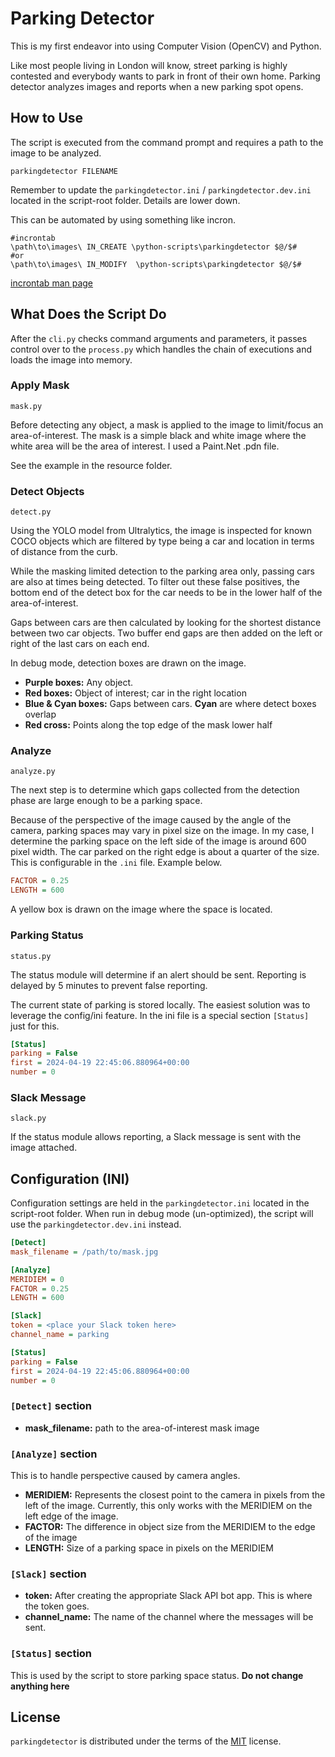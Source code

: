 # Parking Detector

This is my first endeavor into using Computer Vision (OpenCV) and Python.

Like most people living in London will know, street parking is highly contested and everybody wants to park in front of their own home. Parking detector analyzes images and reports when a new parking spot opens.

## How to Use

The script is executed from the command prompt and requires a path to the image to be analyzed.

```cli
parkingdetector FILENAME
```

Remember to update the `parkingdetector.ini` / `parkingdetector.dev.ini` located in the script-root folder. Details are lower down.

This can be automated by using something like incron.

```text
#incrontab  
\path\to\images\ IN_CREATE \python-scripts\parkingdetector $@/$#
#or  
\path\to\images\ IN_MODIFY  \python-scripts\parkingdetector $@/$#
```

[incrontab man page](https://manpages.debian.org/testing/incron/incrontab.5.en.html)

## What Does the Script Do

After the `cli.py` checks command arguments and parameters, it passes control over to the `process.py` which handles the chain of executions and loads the image into memory.

### Apply Mask

`mask.py`

Before detecting any object, a mask is applied to the image to limit/focus an area-of-interest. The mask is a simple black and white image where the white area will be the area of interest. I used a Paint.Net .pdn file.

See the example in the resource folder.

### Detect Objects

`detect.py`

Using the YOLO model from Ultralytics, the image is inspected for known COCO objects which are filtered by type being a car and location in terms of distance from the curb.

While the masking limited detection to the parking area only, passing cars are also at times being detected. To filter out these false positives, the bottom end of the detect box for the car needs to be in the lower half of the area-of-interest.

Gaps between cars are then calculated by looking for the shortest distance between two car objects. Two buffer end gaps are then added on the left or right of the last cars on each end.

In debug mode, detection boxes are drawn on the image.

* **Purple boxes:** Any object.
* **Red boxes:** Object of interest; car in the right location
* **Blue & Cyan boxes:** Gaps between cars. **Cyan** are where detect boxes overlap
* **Red cross:** Points along the top edge of the mask lower half

### Analyze

`analyze.py`

The next step is to determine which gaps collected from the detection phase are large enough to be a parking space.

Because of the perspective of the image caused by the angle of the camera, parking spaces may vary in pixel size on the image. In my case, I determine the parking space on the left side of the image is around 600 pixel width. The car parked on the right edge is about a quarter of the size. This is configurable in the `.ini` file. Example below.

```ini
FACTOR = 0.25
LENGTH = 600
```

A yellow box is drawn on the image where the space is located.

### Parking Status

`status.py`

The status module will determine if an alert should be sent. Reporting is delayed by 5 minutes to prevent false reporting.

The current state of parking is stored locally. The easiest solution was to leverage the config/ini feature. In the ini file is a special section `[Status]` just for this.

```ini
[Status]
parking = False
first = 2024-04-19 22:45:06.880964+00:00
number = 0
```

### Slack Message

`slack.py`

If the status module allows reporting, a Slack message is sent with the image attached.

## Configuration (INI)

Configuration settings are held in the `parkingdetector.ini` located in the script-root folder. When run in debug mode (un-optimized), the script will use the `parkingdetector.dev.ini` instead.

```ini
[Detect]
mask_filename = /path/to/mask.jpg

[Analyze]
MERIDIEM = 0
FACTOR = 0.25
LENGTH = 600

[Slack]
token = <place your Slack token here>
channel_name = parking

[Status]
parking = False
first = 2024-04-19 22:45:06.880964+00:00
number = 0
```

### `[Detect]` section

* **mask_filename:** path to the area-of-interest mask image

### `[Analyze]` section

This is to handle perspective caused by camera angles.

* **MERIDIEM:** Represents the closest point to the camera in pixels from the left of the image. Currently, this only works with the MERIDIEM on the left edge of the image.
* **FACTOR:** The difference in object size from the MERIDIEM to the edge of the image
* **LENGTH:** Size of a parking space in pixels on the MERIDIEM

### `[Slack]` section

* **token:** After creating the appropriate Slack API bot app. This is where the token goes.
* **channel_name:** The name of the channel where the messages will be sent.

### `[Status]` section

This is used by the script to store parking space status. **Do not change anything here**

## License

`parkingdetector` is distributed under the terms of the [MIT](https://spdx.org/licenses/MIT.html) license.
